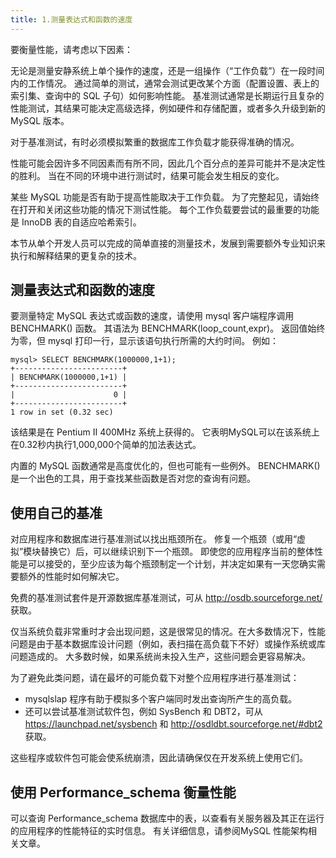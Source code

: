 ```yaml
---
title: 1.测量表达式和函数的速度
---
```

要衡量性能，请考虑以下因素：

无论是测量安静系统上单个操作的速度，还是一组操作（“工作负载”）在一段时间内的工作情况。 通过简单的测试，通常会测试更改某个方面（配置设置、表上的索引集、查询中的 SQL 子句）如何影响性能。 基准测试通常是长期运行且复杂的性能测试，其结果可能决定高级选择，例如硬件和存储配置，或者多久升级到新的 MySQL 版本。

对于基准测试，有时必须模拟繁重的数据库工作负载才能获得准确的情况。

性能可能会因许多不同因素而有所不同，因此几个百分点的差异可能并不是决定性的胜利。 当在不同的环境中进行测试时，结果可能会发生相反的变化。

某些 MySQL 功能是否有助于提高性能取决于工作负载。 为了完整起见，请始终在打开和关闭这些功能的情况下测试性能。 每个工作负载要尝试的最重要的功能是 InnoDB 表的自适应哈希索引。

本节从单个开发人员可以完成的简单直接的测量技术，发展到需要额外专业知识来执行和解释结果的更复杂的技术。

## 测量表达式和函数的速度

要测量特定 MySQL 表达式或函数的速度，请使用 mysql 客户端程序调用 BENCHMARK() 函数。 其语法为 BENCHMARK(loop_count,expr)。 返回值始终为零，但 mysql 打印一行，显示该语句执行所需的大约时间。 例如：

```
mysql> SELECT BENCHMARK(1000000,1+1);
+------------------------+
| BENCHMARK(1000000,1+1) |
+------------------------+
|                      0 |
+------------------------+
1 row in set (0.32 sec)
```

该结果是在 Pentium II 400MHz 系统上获得的。 它表明MySQL可以在该系统上在0.32秒内执行1,000,000个简单的加法表达式。

内置的 MySQL 函数通常是高度优化的，但也可能有一些例外。 BENCHMARK() 是一个出色的工具，用于查找某些函数是否对您的查询有问题。

## 使用自己的基准

对应用程序和数据库进行基准测试以找出瓶颈所在。 修复一个瓶颈（或用“虚拟”模块替换它）后，可以继续识别下一个瓶颈。 即使您的应用程序当前的整体性能是可以接受的，至少应该为每个瓶颈制定一个计划，并决定如果有一天您确实需要额外的性能时如何解决它。

免费的基准测试套件是开源数据库基准测试，可从 http://osdb.sourceforge.net/ 获取。

仅当系统负载非常重时才会出现问题，这是很常见的情况。在大多数情况下，性能问题是由于基本数据库设计问题（例如，表扫描在高负载下不好）或操作系统或库问题造成的。 大多数时候，如果系统尚未投入生产，这些问题会更容易解决。

为了避免此类问题，请在最坏的可能负载下对整个应用程序进行基准测试：

* mysqlslap 程序有助于模拟多个客户端同时发出查询所产生的高负载。
* 还可以尝试基准测试软件包，例如 SysBench 和 DBT2，可从 https://launchpad.net/sysbench 和 http://osdldbt.sourceforge.net/#dbt2 获取。

这些程序或软件包可能会使系统崩溃，因此请确保仅在开发系统上使用它们。

## 使用 Performance_schema 衡量性能

可以查询 Performance_schema 数据库中的表，以查看有关服务器及其正在运行的应用程序的性能特征的实时信息。 有关详细信息，请参阅MySQL 性能架构相关文章。
